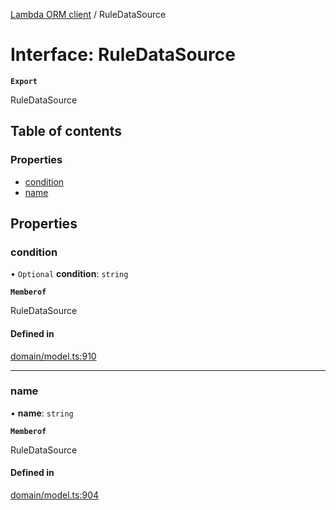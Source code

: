 [Lambda ORM client](../README.md) / RuleDataSource

# Interface: RuleDataSource

**`Export`**

RuleDataSource

## Table of contents

### Properties

- [condition](RuleDataSource.md#condition)
- [name](RuleDataSource.md#name)

## Properties

### condition

• `Optional` **condition**: `string`

**`Memberof`**

RuleDataSource

#### Defined in

[domain/model.ts:910](https://github.com/FlavioLionelRita/lambdaorm-client-node/blob/70ce19d/src/lib/domain/model.ts#L910)

___

### name

• **name**: `string`

**`Memberof`**

RuleDataSource

#### Defined in

[domain/model.ts:904](https://github.com/FlavioLionelRita/lambdaorm-client-node/blob/70ce19d/src/lib/domain/model.ts#L904)
